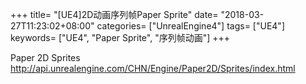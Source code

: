 +++
title= "[UE4]2D动画序列帧Paper Sprite"
date= "2018-03-27T11:23:02+08:00"
categories= ["UnrealEngine4"]
tags= ["UE4"]
keywords= ["UE4", "Paper Sprite", "序列帧动画"]
+++

Paper 2D Sprites  
http://api.unrealengine.com/CHN/Engine/Paper2D/Sprites/index.html
